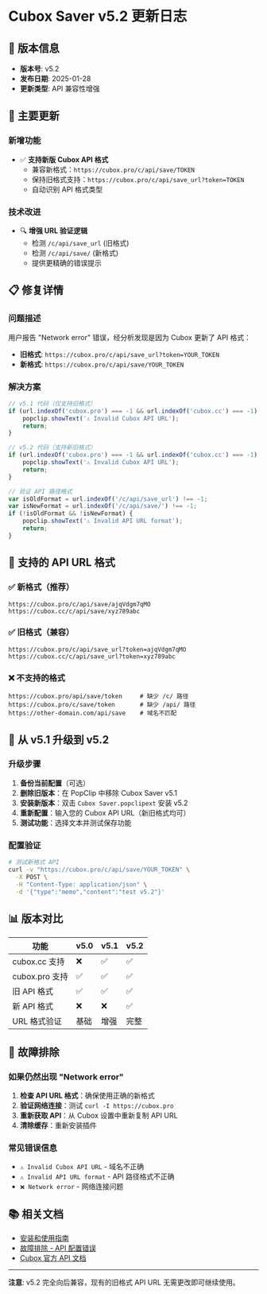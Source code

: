 # Cubox Saver v5.2 更新日志

## 🚀 版本信息
- **版本号**: v5.2
- **发布日期**: 2025-01-28
- **更新类型**: API 兼容性增强

## 🔧 主要更新

### 新增功能
- ✅ **支持新版 Cubox API 格式**
  - 兼容新格式：`https://cubox.pro/c/api/save/TOKEN`
  - 保持旧格式支持：`https://cubox.pro/c/api/save_url?token=TOKEN`
  - 自动识别 API 格式类型

### 技术改进
- 🔍 **增强 URL 验证逻辑**
  - 检测 `/c/api/save_url` (旧格式)
  - 检测 `/c/api/save/` (新格式)
  - 提供更精确的错误提示

## 📋 修复详情

### 问题描述
用户报告 "Network error" 错误，经分析发现是因为 Cubox 更新了 API 格式：
- **旧格式**: `https://cubox.pro/c/api/save_url?token=YOUR_TOKEN`
- **新格式**: `https://cubox.pro/c/api/save/YOUR_TOKEN`

### 解决方案
```javascript
// v5.1 代码（仅支持旧格式）
if (url.indexOf('cubox.pro') === -1 && url.indexOf('cubox.cc') === -1) {
    popclip.showText('⚠️ Invalid Cubox API URL');
    return;
}

// v5.2 代码（支持新旧格式）
if (url.indexOf('cubox.pro') === -1 && url.indexOf('cubox.cc') === -1) {
    popclip.showText('⚠️ Invalid Cubox API URL');
    return;
}

// 验证 API 路径格式
var isOldFormat = url.indexOf('/c/api/save_url') !== -1;
var isNewFormat = url.indexOf('/c/api/save/') !== -1;
if (!isOldFormat && !isNewFormat) {
    popclip.showText('⚠️ Invalid API URL format');
    return;
}
```

## 🎯 支持的 API URL 格式

### ✅ 新格式（推荐）
```
https://cubox.pro/c/api/save/ajqVdgm7qMO
https://cubox.cc/c/api/save/xyz789abc
```

### ✅ 旧格式（兼容）
```
https://cubox.pro/c/api/save_url?token=ajqVdgm7qMO
https://cubox.cc/c/api/save_url?token=xyz789abc
```

### ❌ 不支持的格式
```
https://cubox.pro/api/save/token     # 缺少 /c/ 路径
https://cubox.pro/c/save/token       # 缺少 /api/ 路径
https://other-domain.com/api/save    # 域名不匹配
```

## 🔄 从 v5.1 升级到 v5.2

### 升级步骤
1. **备份当前配置**（可选）
2. **删除旧版本**：在 PopClip 中移除 Cubox Saver v5.1
3. **安装新版本**：双击 `Cubox Saver.popclipext` 安装 v5.2
4. **重新配置**：输入您的 Cubox API URL（新旧格式均可）
5. **测试功能**：选择文本并测试保存功能

### 配置验证
```bash
# 测试新格式 API
curl -v "https://cubox.pro/c/api/save/YOUR_TOKEN" \
  -X POST \
  -H "Content-Type: application/json" \
  -d '{"type":"memo","content":"test v5.2"}'
```

## 📊 版本对比

| 功能 | v5.0 | v5.1 | v5.2 |
|------|------|------|------|
| cubox.cc 支持 | ❌ | ✅ | ✅ |
| cubox.pro 支持 | ✅ | ✅ | ✅ |
| 旧 API 格式 | ✅ | ✅ | ✅ |
| 新 API 格式 | ❌ | ❌ | ✅ |
| URL 格式验证 | 基础 | 增强 | 完整 |

## 🐛 故障排除

### 如果仍然出现 "Network error"
1. **检查 API URL 格式**：确保使用正确的新格式
2. **验证网络连接**：测试 `curl -I https://cubox.pro`
3. **重新获取 API**：从 Cubox 设置中重新复制 API URL
4. **清除缓存**：重新安装插件

### 常见错误信息
- `⚠️ Invalid Cubox API URL` - 域名不正确
- `⚠️ Invalid API URL format` - API 路径格式不正确
- `❌ Network error` - 网络连接问题

## 📚 相关文档
- [安装和使用指南](./安装和使用指南.md)
- [故障排除 - API 配置错误](./故障排除%20-%20API%20配置错误.md)
- [Cubox 官方 API 文档](https://help.cubox.pro/save/89d3/)

---

**注意**: v5.2 完全向后兼容，现有的旧格式 API URL 无需更改即可继续使用。